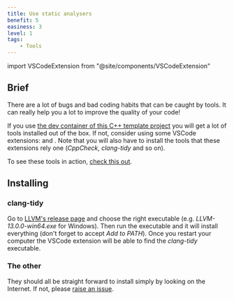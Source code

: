 ```yaml
---
title: Use static analysers
benefit: 5
easiness: 3
level: 1
tags:
    - Tools
---
```

import VSCodeExtension from "@site/components/VSCodeExtension"

## Brief

There are a lot of bugs and bad coding habits that can be caught by tools. It can really help you a lot to improve the quality of your code!

If you use [the dev container of this C++ template project](https://github.com/JulesFouchy/Simple-Cpp-Setup) you will get a lot of tools installed out of the box. If not, consider using some VSCode extensions: <VSCodeExtension id="jbenden.c-cpp-flylint"/> and <VSCodeExtension id="notskm.clang-tidy"/>. Note that you will also have to install the tools that these extensions rely one (*CppCheck*, *clang-tidy* and so on).

To see these tools in action, [check this out](https://youtu.be/juJaaCf_yKc).

## Installing

### clang-tidy

Go to [LLVM's release page](https://github.com/llvm/llvm-project/releases/latest) and choose the right executable (e.g. *LLVM-13.0.0-win64.exe* for Windows). Then run the executable and it will install everything (don't forget to accept *Add to PATH*). Once you restart your computer the VSCode extension will be able to find the *clang-tidy* executable.

### The other

They should all be straight forward to install simply by looking on the Internet. If not, please [raise an issue](https://github.com/JulesFouchy/Learn--Clean-Code-With-Cpp/issues/new/choose).